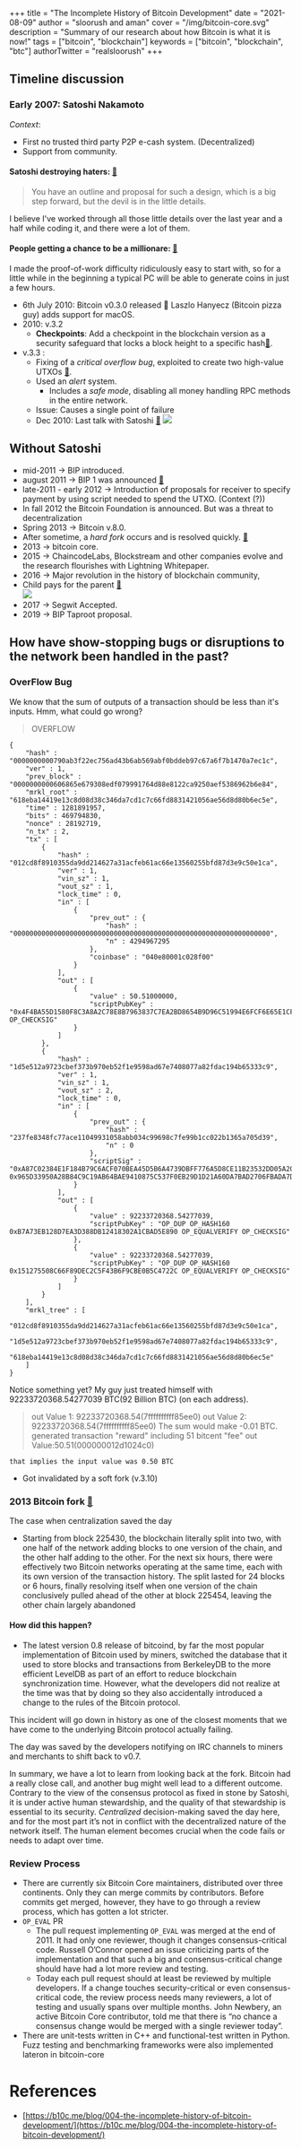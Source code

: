 +++
title = "The Incomplete History of Bitcoin Development"
date = "2021-08-09"
author = "sloorush and aman"
cover = "/img/bitcoin-core.svg"
description = "Summary of our research about how Bitcoin is what it is now!"
tags = ["bitcoin", "blockchain"]
keywords = ["bitcoin", "blockchain", "btc"]
authorTwitter = "realsloorush"
+++

## Timeline discussion

### Early 2007: Satoshi Nakamoto

_Context_:

- First no trusted third party P2P e-cash system. (Decentralized)
- Support from community.

#### Satoshi destroying haters: [🔗](https://satoshi.nakamotoinstitute.org/emails/cryptography/15/#selection-32.65-117.67)

> You have an outline and proposal for such a design, which is a big step forward, but the devil is in the little details.

I believe I've worked through all those little details over the last year and a half while coding it, and there were a lot of them.

#### People getting a chance to be a millionare: [🔗](https://satoshi.nakamotoinstitute.org/emails/cryptography/16/#selection-32.40-99.49)

I made the proof-of-work difficulty ridiculously easy to start with, so for a little while in the beginning a typical PC will be able to generate coins in just a few hours.

- 6th July 2010: Bitcoin v0.3.0 released 🔗
  Laszlo Hanyecz (Bitcoin pizza guy) adds support for macOS.
- 2010: v.3.2
  - **Checkpoints**: Add a checkpoint in the blockchain version as a security safeguard that locks a block height to a specific hash[🔗](https://github.com/bitcoin/bitcoin/commit/4110f33cded01bde5f01a6312248fa6fdd14cc76#diff-118fcbaaba162ba17933c7893247df3aR1344).
- v.3.3 :
  - Fixing of a _critical overflow bug_, exploited to create two high-value UTXOs [🔗](https://bitcointalk.org/index.php?topic=898.msg10722#msg10722).
  - Used an _alert_ system.
    - Includes a _safe mode_, disabling all money handling RPC methods in the entire network.
  - Issue: Causes a single point of failure
  - Dec 2010: Last talk with Satoshi [🔗](https://pastebin.com/syrmi3ET)
    ![](https://humornama.com/wp-content/uploads/2020/09/Thik-Hai-Bhai-Ab-Main-Chalta-Hu-meme-template-of-Phir-Hera-Pheri.jpg)

## Without Satoshi

- mid-2011 -> BIP introduced.
- august 2011 -> BIP 1 was announced [🔗](https://github.com/bitcoin/bips/blob/master/bip-0001.mediawiki)
- late-2011 - early 2012 -> Introduction of proposals for receiver to specify payment by using script needed to spend the UTXO. (Context (?))
- In fall 2012 the Bitcoin Foundation is announced. But was a threat to decentralization
- Spring 2013 -> Bitcoin v.8.0.
- After sometime, a _hard fork_ occurs and is resolved quickly. [🔗](https://bitcoinmagazine.com/technical/bitcoin-network-shaken-by-blockchain-fork-1363144448)
- 2013 -> bitcoin core.
- 2015 -> ChaincodeLabs, Blockstream and other companies evolve and the research flourishes with Lightning Whitepaper.
- 2016 -> Major revolution in the history of blockchain community,
- Child pays for the parent [🔗](https://bitcoincore.org/en/2016/08/23/release-0.13.0/)<br>
  ![](https://memegenerator.net/img/instances/62615337/congrats-now-go-get-a-job-and-pay-back-your-parents.jpg)
- 2017 -> Segwit Accepted.
- 2019 -> BIP Taproot proposal.

## How have show-stopping bugs or disruptions to the network been handled in the past?

### OverFlow Bug

We know that the sum of outputs of a transaction should be less than it's inputs. Hmm, what could go wrong?

> OVERFLOW

```json=
{
    "hash" : "0000000000790ab3f22ec756ad43b6ab569abf0bddeb97c67a6f7b1470a7ec1c",
    "ver" : 1,
    "prev_block" : "0000000000606865e679308edf079991764d88e8122ca9250aef5386962b6e84",
    "mrkl_root" : "618eba14419e13c8d08d38c346da7cd1c7c66fd8831421056ae56d8d80b6ec5e",
    "time" : 1281891957,
    "bits" : 469794830,
    "nonce" : 28192719,
    "n_tx" : 2,
    "tx" : [
        {
            "hash" : "012cd8f8910355da9dd214627a31acfeb61ac66e13560255bfd87d3e9c50e1ca",
            "ver" : 1,
            "vin_sz" : 1,
            "vout_sz" : 1,
            "lock_time" : 0,
            "in" : [
                {
                    "prev_out" : {
                        "hash" : "0000000000000000000000000000000000000000000000000000000000000000",
                        "n" : 4294967295
                    },
                    "coinbase" : "040e80001c028f00"
                }
            ],
            "out" : [
                {
                    "value" : 50.51000000,
                    "scriptPubKey" : "0x4F4BA55D1580F8C3A8A2C78E8B7963837C7EA2BD8654B9D96C51994E6FCF6E65E1CF9A844B044EEA125F26C26DBB1B207E4C3F2A098989DA9BA5BA455E830F7504 OP_CHECKSIG"
                }
            ]
        },
        {
            "hash" : "1d5e512a9723cbef373b970eb52f1e9598ad67e7408077a82fdac194b65333c9",
            "ver" : 1,
            "vin_sz" : 1,
            "vout_sz" : 2,
            "lock_time" : 0,
            "in" : [
                {
                    "prev_out" : {
                        "hash" : "237fe8348fc77ace11049931058abb034c99698c7fe99b1cc022b1365a705d39",
                        "n" : 0
                    },
                    "scriptSig" : "0xA87C02384E1F184B79C6ACF070BEA45D5B6A4739DBFF776A5D8CE11B23532DD05A20029387F6E4E77360692BB624EEC1664A21A42AA8FC16AEB9BD807A4698D0CA8CDB0021024530 0x965D33950A28B84C9C19AB64BAE9410875C537F0EB29D1D21A60DA7BAD2706FBADA7DF5E84F645063715B7D0472ABB9EBFDE5CE7D9A74C7F207929EDAE975D6B04"
                }
            ],
            "out" : [
                {
                    "value" : 92233720368.54277039,
                    "scriptPubKey" : "OP_DUP OP_HASH160 0xB7A73EB128D7EA3D388DB12418302A1CBAD5E890 OP_EQUALVERIFY OP_CHECKSIG"
                },
                {
                    "value" : 92233720368.54277039,
                    "scriptPubKey" : "OP_DUP OP_HASH160 0x151275508C66F89DEC2C5F43B6F9CBE0B5C4722C OP_EQUALVERIFY OP_CHECKSIG"
                }
            ]
        }
    ],
    "mrkl_tree" : [
        "012cd8f8910355da9dd214627a31acfeb61ac66e13560255bfd87d3e9c50e1ca",
        "1d5e512a9723cbef373b970eb52f1e9598ad67e7408077a82fdac194b65333c9",
        "618eba14419e13c8d08d38c346da7cd1c7c66fd8831421056ae56d8d80b6ec5e"
    ]
}
```

Notice something yet? My guy just treated himself with 92233720368.54277039 BTC(92 Billion BTC) (on each address).

> out Value 1: 92233720368.54(7ffffffffff85ee0)
> out Value 2: 92233720368.54(7ffffffffff85ee0)
> The sum would make -0.01 BTC.
> generated transaction "reward" including 51 bitcent "fee"
> out Value:50.51(000000012d1024c0)

    that implies the input value was 0.50 BTC

- Got invalidated by a soft fork (v.3.10)

### 2013 Bitcoin fork [🔗](https://freedom-to-tinker.com/2015/07/28/analyzing-the-2013-bitcoin-fork-centralized-decision-making-saved-the-day/)

The case when centralization saved the day

- Starting from block 225430, the blockchain literally split into two, with one half of the network adding blocks to one version of the chain, and the other half adding to the other. For the next six hours, there were effectively two Bitcoin networks operating at the same time, each with its own version of the transaction history. The split lasted for 24 blocks or 6 hours, finally resolving itself when one version of the chain conclusively pulled ahead of the other at block 225454, leaving the other chain largely abandoned

#### How did this happen?

- The latest version 0.8 release of bitcoind, by far the most popular implementation of Bitcoin used by miners, switched the database that it used to store blocks and transactions from BerkeleyDB to the more efficient LevelDB as part of an effort to reduce blockchain synchronization time. However, what the developers did not realize at the time was that by doing so they also accidentally introduced a change to the rules of the Bitcoin protocol.

This incident will go down in history as one of the closest moments that we have come to the underlying Bitcoin protocol actually failing.

The day was saved by the developers notifying on IRC channels to miners and merchants to shift back to v0.7.

In summary, we have a lot to learn from looking back at the fork. Bitcoin had a really close call, and another bug might well lead to a different outcome. Contrary to the view of the consensus protocol as fixed in stone by Satoshi, it is under active human stewardship, and the quality of that stewardship is essential to its security. _Centralized_ decision-making saved the day here, and for the most part it’s not in conflict with the decentralized nature of the network itself. The human element becomes crucial when the code fails or needs to adapt over time.

### Review Process

- There are currently six Bitcoin Core maintainers, distributed over three continents. Only they can merge commits by contributors. Before commits get merged, however, they have to go through a review process, which has gotten a lot stricter.
- `OP_EVAL` PR
  - The pull request implementing `OP_EVAL` was merged at the end of 2011. It had only one reviewer, though it changes consensus-critical code. Russell O’Connor opened an issue criticizing parts of the implementation and that such a big and consensus-critical change should have had a lot more review and testing.
  - Today each pull request should at least be reviewed by multiple developers. If a change touches security-critical or even consensus-critical code, the review process needs many reviewers, a lot of testing and usually spans over multiple months. John Newbery, an active Bitcoin Core contributor, told me that there is “no chance a consensus change would be merged with a single reviewer today”.
- There are unit-tests written in C++ and functional-test written in Python. Fuzz testing and benchmarking frameworks were also implemented lateron in bitcoin-core

# References

- [https://b10c.me/blog/004-the-incomplete-history-of-bitcoin-development/](https://b10c.me/blog/004-the-incomplete-history-of-bitcoin-development/)
